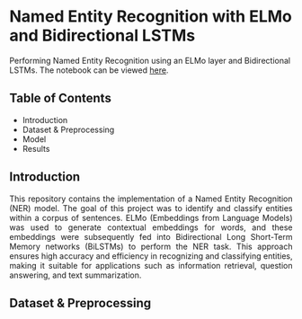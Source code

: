 # Named Entity Recognition with ELMo and Bidirectional LSTMs
Performing Named Entity Recognition using an ELMo layer and Bidirectional LSTMs. The notebook can be viewed [here](https://colab.research.google.com/drive/1Y2PpscubWynMJJVr8-GIyqFQ0Cmpe1wj?usp=sharing).

## Table of Contents
- Introduction
- Dataset & Preprocessing
- Model
- Results

## Introduction
<p align="justify">This repository contains the implementation of a Named Entity Recognition (NER) model. The goal of this project was to identify and classify entities within a corpus of sentences. ELMo (Embeddings from Language Models) was used to generate contextual embeddings for words, and these embeddings were subsequently fed into Bidirectional Long Short-Term Memory networks (BiLSTMs) to perform the NER task. This approach ensures high accuracy and efficiency in recognizing and classifying entities, making it suitable for applications such as information retrieval, question answering, and text summarization.</p>

## Dataset & Preprocessing
